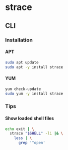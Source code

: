 # strace

## CLI

### Installation

#### APT

```sh
sudo apt update
sudo apt -y install strace
```

#### YUM

```sh
yum check-update
sudo yum -y install strace
```

### Tips

#### Show loaded shell files

```sh
echo exit | \
  strace "$SHELL" -li |& \
    less | \
      grep '^open'
```
